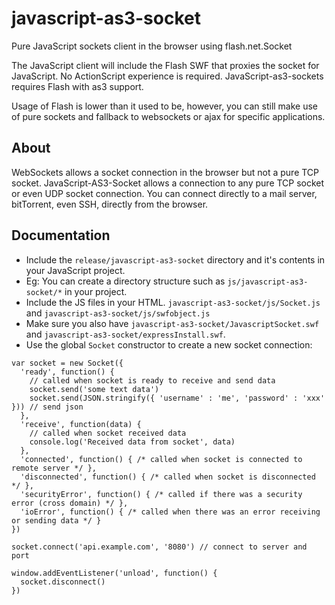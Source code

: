 # javascript-as3-socket

Pure JavaScript sockets client in the browser using flash.net.Socket

The JavaScript client will include the Flash SWF that proxies the socket for JavaScript. No ActionScript experience is required. 
JavaScript-as3-sockets requires Flash with as3 support. 

Usage of Flash is lower than it used to be, however, you can still make use of pure sockets and fallback to websockets or ajax for specific applications. 

About
-----

WebSockets allows a socket connection in the browser but not a pure TCP socket. 
JavaScript-AS3-Socket allows a connection to any pure TCP socket or even UDP socket connection. 
You can connect directly to a mail server, bitTorrent, even SSH, directly from the browser.

Documentation
-------------

* Include the `release/javascript-as3-socket` directory and it's contents in your JavaScript project.
* Eg: You can create a directory structure such as `js/javascript-as3-socket/*` in your project. 
* Include the JS files in your HTML. `javascript-as3-socket/js/Socket.js` and `javascript-as3-socket/js/swfobject.js` 
* Make sure you also have `javascript-as3-socket/JavascriptSocket.swf` and `javascript-as3-socket/expressInstall.swf`. 
* Use the global `Socket` constructor to create a new socket connection:

```
var socket = new Socket({
  'ready', function() {
    // called when socket is ready to receive and send data
    socket.send('some text data')
    socket.send(JSON.stringify({ 'username' : 'me', 'password' : 'xxx' })) // send json
  },
  'receive', function(data) {
    // called when socket received data
    console.log('Received data from socket', data)
  },
  'connected', function() { /* called when socket is connected to remote server */ },
  'disconnected', function() { /* called when socket is disconnected */ },
  'securityError', function() { /* called if there was a security error (cross domain) */ },
  'ioError', function() { /* called when there was an error receiving or sending data */ }
})

socket.connect('api.example.com', '8080') // connect to server and port 

window.addEventListener('unload', function() {
  socket.disconnect() 
})
```






